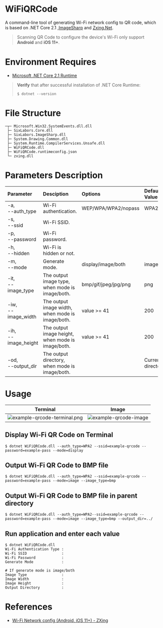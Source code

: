 # WiFiQRCode

A command-line tool of generating Wi-Fi network config to QR code, which is based on .NET Core 2.1 ,[ImageSharp](https://github.com/SixLabors/ImageSharp) and [Zxing.Net](https://github.com/micjahn/ZXing.Net).

> Scanning QR Code to configure the device's Wi-Fi only support **Android** and **iOS 11+**.

# Environment Requires

* [Microsoft .NET Core 2.1 Runtime](https://www.microsoft.com/net/download/dotnet-core/2.1)

> **Verify** that after successful installation of .NET Core Runtime:
>
> ```shell
> $ dotnet --version
> ```

# File Structure

```
─┬─ Microsoft.Win32.SystemEvents.dll.dll
 ├─ SixLabors.Core.dll
 ├─ SixLabors.ImageSharp.dll
 ├─ System.Drawing.Common.dll
 ├─ System.Runtime.CompilerServices.Unsafe.dll
 ├─ WiFiQRCode.dll
 ├─ WiFiQRCode.runtimeconfig.json
 └─ zxing.dll
```

# Parameters Description

| Parameter                | Desciption                                             | Options                 | Default Value     | Required           |
|:-------------------------|:-------------------------------------------------------|:------------------------|:------------------|:------------------:|
| -a,<br />--auth_type     | Wi-Fi authentication.                                  | WEP/WPA/WPA2/nopass     | WPA2              | :white_check_mark: |
| -s,<br />--ssid          | Wi-Fi SSID.                                            |                         |                   | :white_check_mark: |
| -p,<br />--password      | Wi-Fi password.                                        |                         |                   |                    |
| -h,<br />--hidden        | Wi-Fi is hidden or not.                                |                         |                   |                    |
| -m,<br />--mode          | Generate mode.                                         | display/image/both      | image             |                    |
| -it,<br />--image_type   | The output image type,<br />when mode is image/both.   | bmp/gif/jpeg/jpg/png    | png               |                    |
| -iw,<br />--image_width  | The output image width,<br />when mode is image/both.  | value >= 41             | 200               |                    |
| -ih,<br />--image_height | The output image height,<br />when mode is image/both. | value >= 41             | 200               |                    |
| -od,<br />--output_dir   | The output directory,<br />when mode is image/both.    |                         | Current directory |                    |

# Usage

| Terminal                                                                                                                     | Image                                                                                                          |
|:----------------------------------------------------------------------------------------------------------------------------:|:--------------------------------------------------------------------------------------------------------------:|
| ![example-qrcode-terminal.png](https://blog.holey.cc/2019/01/13/csharp-generate-wifi-qrcode/example-qrcode-terminal_min.png) | ![example-qrcode-image](https://blog.holey.cc/2019/01/13/csharp-generate-wifi-qrcode/example-qrcode-image.png) |

## Display Wi-Fi QR Code on Terminal

```shell
$ dotnet WiFiQRCode.dll --auth_type=WPA2 --ssid=example-qrcode --password=example-pass --mode=display
```

## Output Wi-Fi QR Code to BMP file

```shell
$ dotnet WiFiQRCode.dll --auth_type=WPA2 --ssid=example-qrcode --password=example-pass --mode=image --image_type=bmp
```

## Output Wi-Fi QR Code to BMP file in parent directory

```shell
$ dotnet WiFiQRCode.dll --auth_type=WPA2--ssid=example-qrcode --password=example-pass --mode=image --image_type=bmp --output_dir=../
```

## Run application and enter each value

```shell
$ dotnet WiFiQRCode.dll
Wi-Fi Authentication Type :
Wi-Fi SSID                :
Wi-Fi Password            :
Generate Mode             :

# If generate mode is image/both
Image Type                :
Image Width               :
Image Height              :
Output Directory          :
```

# References

* [Wi-Fi Network config (Android, iOS 11+) - ZXing](https://github.com/zxing/zxing/wiki/Barcode-Contents?fbclid=IwAR25PM4tTjhFeEs14FBN936o0hTTSA7oBnXUvSyRGE6n3SW3e0jBhp5PwkM#wi-fi-network-config-android-ios-11)